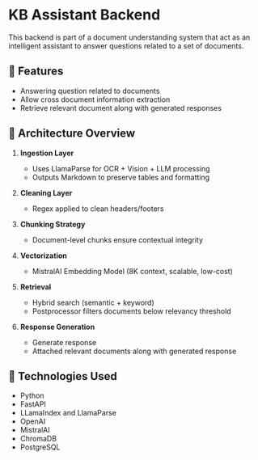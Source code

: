 # KB Assistant Backend

This backend is part of a document understanding system that act as an intelligent assistant to answer questions related to a set of documents.

## 🚀 Features

- Answering question related to documents
- Allow cross document information extraction
- Retrieve relevant document along with generated responses

## 🧱 Architecture Overview

1. **Ingestion Layer**
   - Uses LlamaParse for OCR + Vision + LLM processing
   - Outputs Markdown to preserve tables and formatting

2. **Cleaning Layer**
   - Regex applied to clean headers/footers

3. **Chunking Strategy**
   - Document-level chunks ensure contextual integrity

4. **Vectorization**
   - MistralAI Embedding Model (8K context, scalable, low-cost)

5. **Retrieval**
   - Hybrid search (semantic + keyword)
   - Postprocessor filters documents below relevancy threshold

6. **Response Generation**
    - Generate response
    - Attached relevant documents along with generated response

## 🔧 Technologies Used

- Python
- FastAPI 
- LLamaIndex and LlamaParse
- OpenAI
- MistralAI
- ChromaDB
- PostgreSQL
